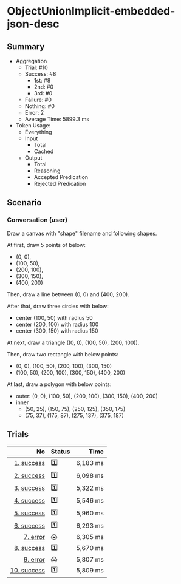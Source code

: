# ObjectUnionImplicit-embedded-json-desc
## Summary
  - Aggregation
    - Trial: #10
    - Success: #8
      - 1st: #8
      - 2nd: #0
      - 3rd: #0
    - Failure: #0
    - Nothing: #0
    - Error: 2
    - Average Time: 5899.3 ms
  - Token Usage:
    - Everything
    - Input
      - Total
      - Cached
    - Output
      - Total
      - Reasoning
      - Accepted Predication
      - Rejected Predication

## Scenario
### Conversation (user)
Draw a canvas with "shape" filename and following shapes.

At first, draw 5 points of below:

  - (0, 0),
  - (100, 50),
  - (200, 100),
  - (300, 150),
  - (400, 200)

Then, draw a line between (0, 0) and (400, 200).

After that, draw three circles with below:

  - center (100, 50) with radius 50
  - center (200, 100) with radius 100
  - center (300, 150) with radius 150

At next, draw a triangle ((0, 0), (100, 50), (200, 100)).

Then, draw two rectangle with below points:

  - (0, 0), (100, 50), (200, 100), (300, 150)
  - (100, 50), (200, 100), (300, 150), (400, 200)

At last, draw a polygon with below points:

  - outer: (0, 0), (100, 50), (200, 100), (300, 150), (400, 200)
  - inner
    - (50, 25), (150, 75), (250, 125), (350, 175)
    - (75, 37), (175, 87), (275, 137), (375, 187)

## Trials
No | Status | Time
---:|:-------|------:
[1. success](./trials/1.success.json) | 1️⃣ | 6,183 ms
[2. success](./trials/2.success.json) | 1️⃣ | 6,098 ms
[3. success](./trials/3.success.json) | 1️⃣ | 5,322 ms
[4. success](./trials/4.success.json) | 1️⃣ | 5,546 ms
[5. success](./trials/5.success.json) | 1️⃣ | 5,960 ms
[6. success](./trials/6.success.json) | 1️⃣ | 6,293 ms
[7. error](./trials/7.error.json) | 😱 | 6,305 ms
[8. success](./trials/8.success.json) | 1️⃣ | 5,670 ms
[9. error](./trials/9.error.json) | 😱 | 5,807 ms
[10. success](./trials/10.success.json) | 1️⃣ | 5,809 ms